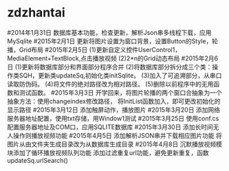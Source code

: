 # zdzhantai
#2014年1月31日 
数据库基本功能，检查更新，解析Json串多线程下载，应用MySqlite
#2015年2月1日 
更新将图片设置为窗口背景，设置Button的Style，轮播，Grid布局
#2015年2月5日
 (1)更新自定义控件UserControl1，MediaElement+TextBlock,点击播放视频
 (2)2*n的Grid动态布局
#2015年2月6日
(1)更新将数据库部分和界面部分程序合并
(2)将数据库部分拆分成三个类：操作类SQH，更新类updateSq,初始化类initSqlite。
(3)加入了可追溯部分，从串口读取防伪码。
(4)将文件的绝对路径改为相对路径。
(5)删除以前程序中的无用函数和测试函数。
#2015年3月3日
开学回来，将图片轮播的两个窗口合抽象为一个
抽象方法：使用changeindex修改路径，
将InitList函数加入，即可更改初始化的显示路径
#2015年3月12日
添加触屏动作，播放图片
#2015年3月20日
添加网络服务器地址配置，使用txt存储，用Window1测试
#2015年3月25日
使用conf.cs配置服务器地址及COM口，应用SQLITE数据库
#2015年3月30日
添加长时间无人操作则播放视频功能
#2015年4月5日
添加解析JSON串并下载相应图片功能
将图片从由文件夹生成目录改为从数据库生成目录
#2015年4月8日
沉默播放视频模块添加了循环播放视频队列功能
添加过滤重复url功能，避免更新重复，函数updateSq.urlSearch()



